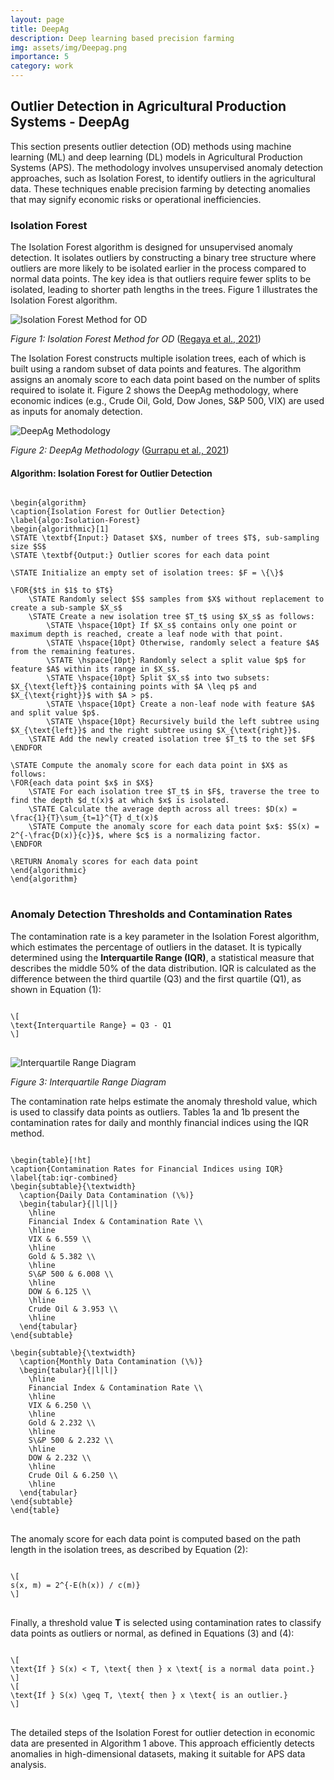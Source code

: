 ```yaml
---
layout: page
title: DeepAg
description: Deep learning based precision farming
img: assets/img/Deepag.png
importance: 5
category: work
---
```


<h2>Outlier Detection in Agricultural Production Systems - DeepAg</h2>

<p>This section presents outlier detection (OD) methods using machine learning (ML) and deep learning (DL) models in Agricultural Production Systems (APS). The methodology involves unsupervised anomaly detection approaches, such as Isolation Forest, to identify outliers in the agricultural data. These techniques enable precision farming by detecting anomalies that may signify economic risks or operational inefficiencies.</p>

<h3>Isolation Forest</h3>

<p>The Isolation Forest algorithm is designed for unsupervised anomaly detection. It isolates outliers by constructing a binary tree structure where outliers are more likely to be isolated earlier in the process compared to normal data points. The key idea is that outliers require fewer splits to be isolated, leading to shorter path lengths in the trees. Figure 1 illustrates the Isolation Forest algorithm.</p>

<div class="row">
    <div class="col-sm-12">
        <img src="Figures/Isolation_Forest.png" alt="Isolation Forest Method for OD" class="img-fluid rounded z-depth-1">
        <div class="caption">
            <p><em>Figure 1: Isolation Forest Method for OD</em> (<a href="https://doi.org/10.1109/ICOIN.2021.9366416">Regaya et al., 2021</a>)</p>
        </div>
    </div>
</div>

<p>The Isolation Forest constructs multiple isolation trees, each of which is built using a random subset of data points and features. The algorithm assigns an anomaly score to each data point based on the number of splits required to isolate it. Figure 2 shows the DeepAg methodology, where economic indices (e.g., Crude Oil, Gold, Dow Jones, S&amp;P 500, VIX) are used as inputs for anomaly detection.</p>

<div class="row">
    <div class="col-sm-12">
        <img src="Figures/methods-deepag.png" alt="DeepAg Methodology" class="img-fluid rounded z-depth-1">
        <div class="caption">
            <p><em>Figure 2: DeepAg Methodology</em> (<a href="https://doi.org/10.1109/ACCESS.2021.3056591">Gurrapu et al., 2021</a>)</p>
        </div>
    </div>
</div>

<h4>Algorithm: Isolation Forest for Outlier Detection</h4>

<pre>
<code>
\begin{algorithm}
\caption{Isolation Forest for Outlier Detection}
\label{algo:Isolation-Forest}
\begin{algorithmic}[1]
\STATE \textbf{Input:} Dataset $X$, number of trees $T$, sub-sampling size $S$
\STATE \textbf{Output:} Outlier scores for each data point

\STATE Initialize an empty set of isolation trees: $F = \{\}$

\FOR{$t$ in $1$ to $T$}
    \STATE Randomly select $S$ samples from $X$ without replacement to create a sub-sample $X_s$
    \STATE Create a new isolation tree $T_t$ using $X_s$ as follows:
        \STATE \hspace{10pt} If $X_s$ contains only one point or maximum depth is reached, create a leaf node with that point.
        \STATE \hspace{10pt} Otherwise, randomly select a feature $A$ from the remaining features.
        \STATE \hspace{10pt} Randomly select a split value $p$ for feature $A$ within its range in $X_s$.
        \STATE \hspace{10pt} Split $X_s$ into two subsets: $X_{\text{left}}$ containing points with $A \leq p$ and $X_{\text{right}}$ with $A > p$.
        \STATE \hspace{10pt} Create a non-leaf node with feature $A$ and split value $p$.
        \STATE \hspace{10pt} Recursively build the left subtree using $X_{\text{left}}$ and the right subtree using $X_{\text{right}}$.
    \STATE Add the newly created isolation tree $T_t$ to the set $F$
\ENDFOR

\STATE Compute the anomaly score for each data point in $X$ as follows:
\FOR{each data point $x$ in $X$}
    \STATE For each isolation tree $T_t$ in $F$, traverse the tree to find the depth $d_t(x)$ at which $x$ is isolated.
    \STATE Calculate the average depth across all trees: $D(x) = \frac{1}{T}\sum_{t=1}^{T} d_t(x)$
    \STATE Compute the anomaly score for each data point $x$: $S(x) = 2^{-\frac{D(x)}{c}}$, where $c$ is a normalizing factor.
\ENDFOR

\RETURN Anomaly scores for each data point
\end{algorithmic}
\end{algorithm}
</code>
</pre>

<h3>Anomaly Detection Thresholds and Contamination Rates</h3>

<p>The contamination rate is a key parameter in the Isolation Forest algorithm, which estimates the percentage of outliers in the dataset. It is typically determined using the <strong>Interquartile Range (IQR)</strong>, a statistical measure that describes the middle 50% of the data distribution. IQR is calculated as the difference between the third quartile (Q3) and the first quartile (Q1), as shown in Equation (1):</p>

<pre>
<code>
\[
\text{Interquartile Range} = Q3 - Q1
\]
</code>
</pre>

<div class="row">
    <div class="col-sm-12">
        <img src="Figures/IQR.png" alt="Interquartile Range Diagram" class="img-fluid rounded z-depth-1">
        <div class="caption">
            <p><em>Figure 3: Interquartile Range Diagram</em></p>
        </div>
    </div>
</div>

<p>The contamination rate helps estimate the anomaly threshold value, which is used to classify data points as outliers. Tables 1a and 1b present the contamination rates for daily and monthly financial indices using the IQR method.</p>

<pre>
<code>
\begin{table}[!ht]
\caption{Contamination Rates for Financial Indices using IQR}
\label{tab:iqr-combined}
\begin{subtable}{\textwidth}
  \caption{Daily Data Contamination (\%)}
  \begin{tabular}{|l|l|}
    \hline
    Financial Index & Contamination Rate \\
    \hline
    VIX & 6.559 \\
    \hline
    Gold & 5.382 \\
    \hline
    S\&P 500 & 6.008 \\
    \hline
    DOW & 6.125 \\
    \hline
    Crude Oil & 3.953 \\
    \hline
  \end{tabular}
\end{subtable}

\begin{subtable}{\textwidth}
  \caption{Monthly Data Contamination (\%)}
  \begin{tabular}{|l|l|}
    \hline
    Financial Index & Contamination Rate \\
    \hline
    VIX & 6.250 \\
    \hline
    Gold & 2.232 \\
    \hline
    S\&P 500 & 2.232 \\
    \hline
    DOW & 2.232 \\
    \hline
    Crude Oil & 6.250 \\
    \hline
  \end{tabular}
\end{subtable}
\end{table}
</code>
</pre>

<p>The anomaly score for each data point is computed based on the path length in the isolation trees, as described by Equation (2):</p>

<pre>
<code>
\[
s(x, m) = 2^{-E(h(x)) / c(m)}
\]
</code>
</pre>

<p>Finally, a threshold value <strong>T</strong> is selected using contamination rates to classify data points as outliers or normal, as defined in Equations (3) and (4):</p>

<pre>
<code>
\[
\text{If } S(x) < T, \text{ then } x \text{ is a normal data point.}
\]
\[
\text{If } S(x) \geq T, \text{ then } x \text{ is an outlier.}
\]
</code>
</pre>

<p>The detailed steps of the Isolation Forest for outlier detection in economic data are presented in Algorithm 1 above. This approach efficiently detects anomalies in high-dimensional datasets, making it suitable for APS data analysis.</p>
